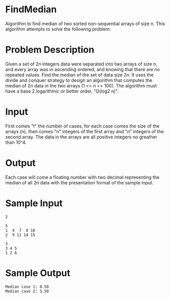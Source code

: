 FindMedian
==========

Algorithm to find median of two sorted non-sequential arrays of size n.
This algorithm attempts to solve the following problem:


Problem Description
===================

Given a set of 2n integers data were separated into two arrays of size n, 
and every array was in ascending ordered, and knowing that there are no repeated values. Find the median of the set of data size 2n.
It uses the divide and conquer strategy to design an algorithm that computes the median of 2n data in the two arrays (1 <= n <= 100). The algorithm must have a base 2 logarithmic or better order, "O(log2 n)".


Input
===========

First comes "t" the number of cases, for each case comes the size of the arrays (n), then comes "n" integers of the first array and "n" integers of the second array. The data in the arrays are all positive integers no greather than 10^4.

Output
===========

Each case will come a floating number with two decimal representing the median of all 2n data with the presentation format of the sample input.

Sample Input
==============

    2

    5
    1  4  7  8 10
    2  9 11 14 15

    3
    3 4 5
    1 2 6



Sample Output
==============

    Median case 1: 8.50
    Median case 2: 3.50

